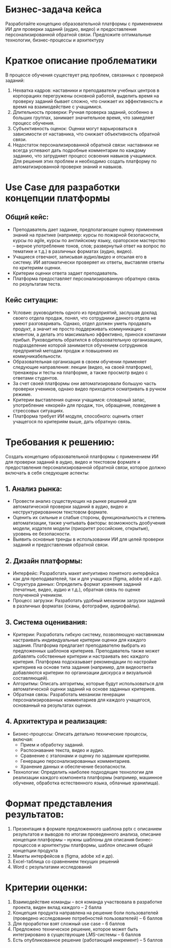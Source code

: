 # Бизнес-задача кейса
Разработайте концепцию образовательной платформы с применением ИИ для проверки заданий (аудио, видео) и предоставления персонализированной обратной связи. 
Предложите оптимальные технологии, бизнес-процессы и архитектуру 

# Краткое описание проблематики
В процессе обучения существует ряд проблем, связанных с проверкой заданий: 
1. Нехватка кадров: наставники и преподаватели учебных центров в корпорациях перегружены основной работой, выделить время на проверку заданий бывает сложно, что снижает их эффективность и время на взаимодействие с учащимися. 
2. Длительность проверки: Ручная проверка заданий, особенно в больших группах, занимает значительное время, что замедляет процесс обучения. 
3. Субъективность оценок: Оценки могут варьироваться в зависимости от наставника, что снижает объективность обратной связи. 
4. Недостаток персонализированной обратной связи: наставники не всегда успевают дать подробные комментарии по каждому заданию, что затрудняет процесс освоения навыков учащимися. 
Для решения этих проблем и необходимо создать платформу по автоматизированной проверке знаний и навыков. 

# Use Case для разработки концепции платформы
## Общий кейс:
- Преподаватель дает задание, предполагающее оценку применения знаний на практике (например: курсы по пожарной безопасности, курсы по agile, курсы по английскому языку, ораторское мастерство – верное употребление тонов, слов; развернутый ответ на вопрос по тематике и т.д.) в различных форматах (аудио, видео).
- Учащиеся отвечают, записывая аудио/видео и отсылая его в систему. ИИ автоматически проверяет их ответы, выставляя ответы по критериям оценки.
- Критерии оценки ответа задает преподаватель.
- Платформа предоставляет персонализированную обратную связь по результатам теста.
## Кейс ситуации:
- Условие: руководитель одного из предприятий, заслушав доклад своего отдела продаж, понял, что сотрудники данного отдела не умеют разговаривать. Однако, отдел должен уметь продавать продукт, а значит не просто поддерживать коммуникацию с клиентом, а делать это максимально эффективно, принося компании прибыл.
Руководитель обратился в образовательную организацию, подразделение которой занимается обучением сотрудников предприятий методам продаж и повышению их коммуникабельности.
- Образовательная организация в своем обучении применяет следующие направления: лекции (видео, на своей платформе), тренажеры и тесты на платформе, а также просмотр видео с ответами студентов. 
- За счет своей платформы они автоматизировали большую часть проверки учеников, однако видео приходится осматривать в ручном режиме.
- Критерии выставления оценки учащимся: словарный запас, употребление «якорей» для продаж, тон, обращение, поведение в стрессовых ситуациях.
- Платформа требует ИИ модуля, способного: оценить ответ учащегося по критериям выше, дать обратную связь.

# Требования к решению:
Создать концепцию образовательной платформы с применением ИИ для проверки заданий в аудио, видео и текстовом формате и предоставления персонализированной обратной связи, которое должно включать в себя следующие аспекты:

## 1. Анализ рынка:
- Провести анализ существующих на рынке решений для автоматической проверки заданий в аудио, видео и неструктурированном текстовом формате.
- Оценить их сильные и слабые стороны, функциональность и степень автоматизации, также учитывать факторы: возможность дообучения модели, издателя модели (приоритет российские, открытые), уровень ее безопасности.
- Выявить основные тренды в использовании ИИ для целей проверки заданий и предоставления обратной связи.

## 2. Дизайн платформы:
- Интерфейс: Разработать макет интуитивно понятного интерфейса как для преподавателей, так и для учащихся (figma, adobe xd и др).
- Структура данных: Определить формат хранения заданий (печатные, видео, аудио и т.д.), обратная связь по оценке полученной учеником.
- Процесс загрузки: Разработать удобный механизм загрузки заданий в различных форматах (сканы, фотографии, аудиофайлы).

## 3. Система оценивания:
- Критерии: Разработать гибкую систему, позволяющую наставникам настраивать индивидуальные критерии оценки для каждого задания. Платформа предлагает преподавателю выбрать из предложенных шаблонов критериев. Преподаватель также может добавлять собственные критерии и настраивать вес каждого критерия. Платформа подсказывает рекомендации по настройке критериев на основе типа задания (например, для видеоответа добавляются критерии по организации дискурса и визуальной составляющей).                                    
- Алгоритмы: Описать алгоритмы, которые будут использоваться для автоматической оценки заданий на основе заданных критериев.
- Обратная связь: Разработать механизм генерации персонализированных комментариев для каждого учащегося, основанный на результатах оценки.

## 4. Архитектура и реализация:
- Бизнес-процессы: Описать детально технические процессы, включая:
    - Прием и обработку заданий.
    - Распознавание текста, видео и аудио.
    - Сравнение с эталонами и оценку по заданным критериям.
    - Генерацию персонализированных комментариев.
    - Хранение данных и обеспечение безопасности.
- Технологии: Определить наиболее подходящие технологии для реализации каждого компонента платформы (например, машинное обучение, обработка естественного языка, облачные хранилища).

# Формат представления результатов:
1. Презентация в формате предложенного шаблона pptx с описанием результатов и выводов по итогам проведенного анализа, описание концепции платформы – нужны шаблоны для описания бизнес-процессов и архитектуры платформы, шаблон описания общей концепции продукта
2. Макеты интерфейсов в (figma, adobe xd и др).
3. Excel-таблица со сравнением текущих решений
4. Word с результатами исследований

# Критерии оценки: 
1. Взаимодействие команды – вся команда участвовала в разработке проекта, виден вклад каждого – 2 балла
2. Концепция продукта направлена на решение боли пользователей (проведено исследование потребностей пользователей) – 6 баллов
3. Для проработки взят сложный use case – 6 баллов 
4. Предложено техническое решение, которое может быть интегрировано в существующие LMS-системы – 6 баллов 
5. Есть опубликованное решение (работающий инкремент) – 5 баллов
